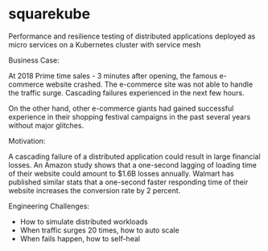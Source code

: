 # squarekube

Performance and resilience testing of distributed applications deployed as micro services on a Kubernetes cluster with service mesh

Business Case: 

At 2018 Prime time sales - 3 minutes after opening, the famous e-commerce website crashed. The e-commerce site was not able to handle the traffic surge. Cascading failures experienced in the next few hours. 

On the other hand, other e-commerce giants had gained successful experience in their shopping festival campaigns in the past several years without major glitches.

Motivation: 

A cascading failure of a distributed application could result in large financial losses. An Amazon study shows that a one-second lagging of loading time of their website could amount to $1.6B losses annually. Walmart has published similar stats that a one-second faster responding time of their website increases the conversion rate by 2 percent.  


Engineering Challenges:

- How to simulate distributed workloads
- When traffic surges 20 times, how to auto scale
- When fails happen, how to self-heal
